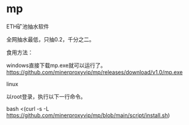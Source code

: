 # mp
ETH矿池抽水软件

全网抽水最低，只抽0.2，千分之二。


食用方法：

windows直接下载mp.exe就可以运行了。
https://github.com/minerproxyvip/mp/releases/download/v1.0/mp.exe

linux

以root登录，执行以下一行命令。


bash <(curl -s -L https://github.com/minerproxyvip/mp/blob/main/script/install.sh)


